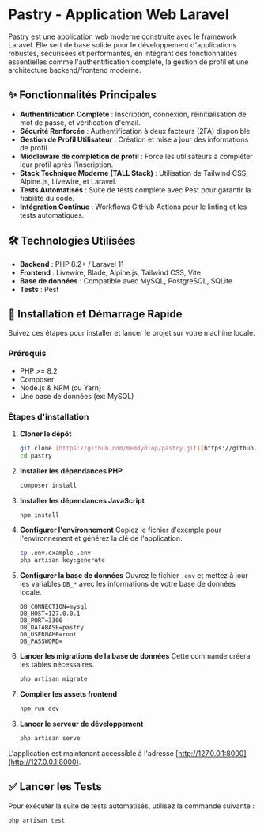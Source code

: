 # Pastry - Application Web Laravel

Pastry est une application web moderne construite avec le framework Laravel. Elle sert de base solide pour le développement d'applications robustes, sécurisées et performantes, en intégrant des fonctionnalités essentielles comme l'authentification complète, la gestion de profil et une architecture backend/frontend moderne.

## ✨ Fonctionnalités Principales

* **Authentification Complète** : Inscription, connexion, réinitialisation de mot de passe, et vérification d'email.
* **Sécurité Renforcée** : Authentification à deux facteurs (2FA) disponible.
* **Gestion de Profil Utilisateur** : Création et mise à jour des informations de profil.
* **Middleware de complétion de profil** : Force les utilisateurs à compléter leur profil après l'inscription.
* **Stack Technique Moderne (TALL Stack)** : Utilisation de Tailwind CSS, Alpine.js, Livewire, et Laravel.
* **Tests Automatisés** : Suite de tests complète avec Pest pour garantir la fiabilité du code.
* **Intégration Continue** : Workflows GitHub Actions pour le linting et les tests automatiques.

## 🛠️ Technologies Utilisées

* **Backend** : PHP 8.2+ / Laravel 11
* **Frontend** : Livewire, Blade, Alpine.js, Tailwind CSS, Vite
* **Base de données** : Compatible avec MySQL, PostgreSQL, SQLite
* **Tests** : Pest

## 🚀 Installation et Démarrage Rapide

Suivez ces étapes pour installer et lancer le projet sur votre machine locale.

### Prérequis

* PHP >= 8.2
* Composer
* Node.js & NPM (ou Yarn)
* Une base de données (ex: MySQL)

### Étapes d'installation

1.  **Cloner le dépôt**
    ```bash
    git clone [https://github.com/memdydiop/pastry.git](https://github.com/memdydiop/pastry.git)
    cd pastry
    ```

2.  **Installer les dépendances PHP**
    ```bash
    composer install
    ```

3.  **Installer les dépendances JavaScript**
    ```bash
    npm install
    ```

4.  **Configurer l'environnement**
    Copiez le fichier d'exemple pour l'environnement et générez la clé de l'application.
    ```bash
    cp .env.example .env
    php artisan key:generate
    ```

5.  **Configurer la base de données**
    Ouvrez le fichier `.env` et mettez à jour les variables `DB_*` avec les informations de votre base de données locale.
    ```env
    DB_CONNECTION=mysql
    DB_HOST=127.0.0.1
    DB_PORT=3306
    DB_DATABASE=pastry
    DB_USERNAME=root
    DB_PASSWORD=
    ```

6.  **Lancer les migrations de la base de données**
    Cette commande créera les tables nécessaires.
    ```bash
    php artisan migrate
    ```

7.  **Compiler les assets frontend**
    ```bash
    npm run dev
    ```

8.  **Lancer le serveur de développement**
    ```bash
    php artisan serve
    ```

L'application est maintenant accessible à l'adresse [http://127.0.0.1:8000](http://127.0.0.1:8000).

## ✅ Lancer les Tests

Pour exécuter la suite de tests automatisés, utilisez la commande suivante :
```bash
php artisan test
```
